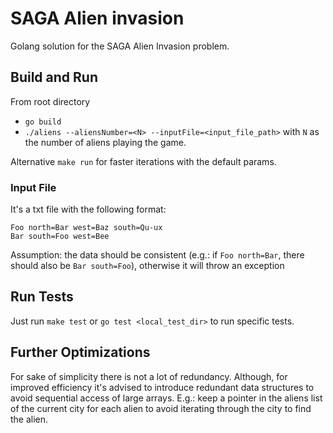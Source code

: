 # SAGA Alien invasion
Golang solution for the SAGA Alien Invasion problem.

## Build and Run
From root directory
- `go build`
- `./aliens --aliensNumber=<N> --inputFile=<input_file_path>` with `N` as the number of aliens playing the game.

Alternative `make run` for faster iterations with the default params.

### Input File
It's a txt file with the following format:
```
Foo north=Bar west=Baz south=Qu-ux
Bar south=Foo west=Bee
```
Assumption: the data should be consistent (e.g.: if `Foo north=Bar`, there should also be `Bar south=Foo`), otherwise it will throw an exception

## Run Tests
Just run `make test` or `go test <local_test_dir>` to run specific tests.

## Further Optimizations
For sake of simplicity there is not a lot of redundancy. Although, for improved efficiency it's advised to introduce redundant data structures to avoid sequential access of large arrays. E.g.: keep a pointer in the aliens list of the current city for each alien to avoid iterating through the city to find the alien.